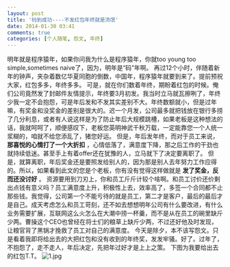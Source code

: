 ```yaml
---
layout: post
title: '码到成功----不发红包年终就是流氓'
date: 2014-01-30 03:41
comments: true
categories: [个人随笔, 怨文, 年终]
---
```

明年就是程序猿年，如果你问我为什么是程序猿年，你就too young too simple,sometimes naive了，因为，明年是“码”年啊。
再过12个小时，伴随着新年的钟声，夹杂着数亿华夏同胞的倒数，中国年，程序猿年就要到来了。提前预祝大家，红包多多，年终多多。
可是，就在你们数着年终，期盼着红包的时候。俺们公司竟然发了封邮件友情提示，年终要3月初发。我当时立马就瓦擦咧了，年终少我一定不会抱怨，可是年后发和不发其实差别不大。年终数额就小，但是过年嘛，有奖金和没奖金的差别是很大的。迟一个月发，公司最多就把钱放在银行多捞了几分利息，或者有人说这样是为了防止年后大规模跳槽，如果老板是这种想法的话，我就呵呵了，顺便感叹下，老板您英明神武千秋万载，一定能靠您一个人统一浆糊的，咱就不给您添乱了，猪您好运。
但是，年后发年终，而对于员工来说， **那喜悦的心情打了一个大折扣** ，心情低落了，满意度下降，那之后工作的干劲也就持续低迷。甚至手上有着offer还在犹豫的人，立马就下了决定要离职了。
但是，就算离职，年后奖金还是要照发给别人的，因为那是别人去年努力工作应得的。所以，如果看到此文的您是个老板，你有没有觉得这样做就是 **发了奖金，反而还没讨好** 。
资源要用到刀刃上，你和员工斤斤计较个啥啊。和员工讨价还价剩出点钱有意义吗？员工满意度上升，积极性上去，效率高了，多签一个合同都不止那些钱。我觉得，公司第一个不能亏待的就是员工，第二才是客户，最后的最后才是自己。成天考虑怎么和员工苛刻，还不如去想想明年公司有什么要改进，有什么业务需要扩展，互联网这么火怎么在大潮中捞一杯羹，而不是从在员工的碗里缺斤少两。曹操这个CEO也曾经在将士们的粮草上缺斤少两，不过还好他及时发现，让粮官背了黑锅才挽救了员工对自己的满意度。
今天是除夕，本不该写怨文。只是看着我即将给出去的大把红包和没有收到的年终奖，发发牢骚。好了。过年了，不抱怨了，走不走人，年后决定，先把年过好才是上上之策。
下图为我要给出去的红包T.T。
![1.jpg](http://user-image.logdown.io/user/3769/blog/3827/post/177653/VZI71ijoR5mjnOTx0a6N_1.jpg)
